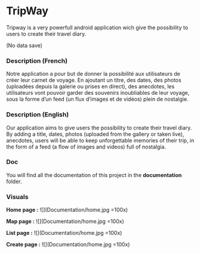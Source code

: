 # TripWay
Tripway is a very powerfull android application wich give the possibility to users to create their travel diary.

(No data save)

### Description (French)

Notre application a pour but de donner la possibilité aux utilisateurs de créer leur carnet
de voyage. En ajoutant un titre, des dates, des photos (uploadées depuis la galerie ou prises
en direct), des anecdotes, les utilisateurs vont pouvoir garder des souvenirs inoubliables de
leur voyage, sous la forme d’un feed (un flux d’images et de vidéos) plein de nostalgie.


### Description (English)

Our application aims to give users the possibility to create their travel diary. 
By adding a title, dates, photos (uploaded from the gallery or taken live), anecdotes, users will be 
able to keep unforgettable memories of their trip, in the form of a feed (a flow of images and videos) full of nostalgia.


### Doc

You will find all the documentation of this project in the **documentation** folder.


### Visuals

**Home page :**
![](Documentation/home.jpg =100x)

**Map page :**
![](Documentation/home.jpg =100x)

**List page :**
![](Documentation/home.jpg =100x)

**Create page :**
![](Documentation/home.jpg =100x)

